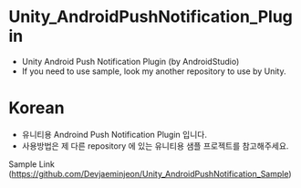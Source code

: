 # Unity_AndroidPushNotification_Plugin
- Unity Android Push Notification Plugin (by AndroidStudio)
- If you need to use sample, look my another repository to use by Unity.


# Korean
- 유니티용 Androind Push Notification Plugin 입니다.
- 사용방법은 제 다른 repository 에 있는 유니티용 샘플 프로젝트를 참고해주세요.


Sample Link (https://github.com/Devjaeminjeon/Unity_AndroidPushNotification_Sample)
